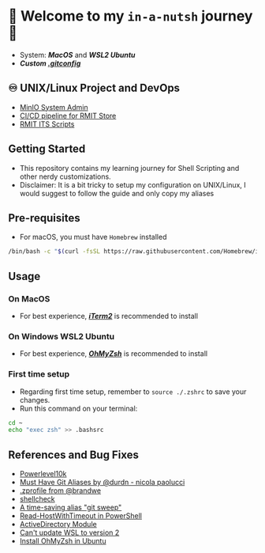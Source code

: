 # 🌰 Welcome to my `in-a-nutsh` journey 🐚
- System: ***MacOS*** and ***WSL2 Ubuntu***
- ***Custom [.gitconfig](./_git_/.gitconfig)***
  
## ♾️ UNIX/Linux Project and DevOps
- [MinIO System Admin](https://github.com/LaansDole/unix-sysadm-minio)
- [CI/CD pipeline for RMIT Store](https://github.com/RMIT-DevOps-Hackathon/COSC2767-RMIT-Store)
- [RMIT ITS Scripts](https://github.com/LaansDole/RMIT-ITS-useful-scripts)

## Getting Started
- This repository contains my learning journey for Shell Scripting and other nerdy customizations. 
- Disclaimer: It is a bit tricky to setup my configuration on UNIX/Linux, I would suggest to follow the guide and only copy my aliases
## Pre-requisites
- For macOS, you must have `Homebrew` installed
```bash
/bin/bash -c "$(curl -fsSL https://raw.githubusercontent.com/Homebrew/install/HEAD/install.sh)"
```
## Usage
### On MacOS
- For best experience, ***[iTerm2](https://iterm2.com/)*** is recommended to install
### On Windows WSL2 Ubuntu
- For best experience, ***[OhMyZsh](https://www.tecmint.com/install-oh-my-zsh-in-ubuntu/)*** is recommended to install
### First time setup
- Regarding first time setup, remember to `source ./.zshrc` to save your changes.
- Run this command on your terminal:
```bash
cd ~
echo "exec zsh" >> .bashsrc
```

## References and Bug Fixes
<ul>
  <li><a href="https://github.com/romkatv/powerlevel10k#getting-started" target="_blank">Powerlevel10k</a></li>
  <li><a href="http://durdn.com/blog/2012/11/22/must-have-git-aliases-advanced-examples/" target="_blank">Must Have Git Aliases by @durdn - nicola paolucci</a></li>
  <li><a href="https://github.com/brandwe/Zprofile" target="_blank">.zprofile from @brandwe</a></li>
  <li><a href="https://github.com/koalaman/shellcheck#from-your-terminal" target="_blank">shellcheck</a></li>
  <li><a href="https://dev.to/colinkiama/a-time-saving-git-alias-git-sweep-bhn" target="_blank">A time-saving alias "git sweep"</a></li>
  <li><a href="https://stackoverflow.com/questions/43733089/how-to-configure-a-timeout-for-read-host-in-powershell" target="_blank">Read-HostWithTimeout in PowerShell</a></li>
  <li><a href="https://learn.microsoft.com/en-us/powershell/module/activedirectory/?view=windowsserver2022-ps" target="_blank">ActiveDirectory Module</a></li>
  <li><a href="https://superuser.com/questions/1780111/cant-update-wsl-to-version-2" target="_blank">Can't update WSL to version 2</a></li>
  <li><a href="https://www.tecmint.com/install-oh-my-zsh-in-ubuntu/" target="_blank">Install OhMyZsh in Ubuntu</a></li>
</ul>
